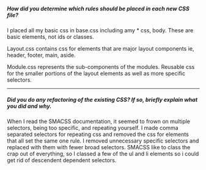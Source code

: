 ##### How did you determine which rules should be placed in each new CSS file?

  I placed all my basic css in base.css including amy * css, body.  These are basic elements, not ids or classes.

  Layout.css contains css for elements that are major layout components ie, header, footer, main, aside.

  Module.css represents the sub-components of the modules.  Reusable css for the smaller portions of the layout elements as well as more specific selectors.

---

##### Did you do any refactoring of the existing CSS? If so, briefly explain what you did and why.

When I read the SMACSS documentation, it seemed to frown on multiple selectors, being too specific, and repeating yourself.  I made comma separated selectors for repeating css and removed the css for elements that all set the same one rule.  I removed unnecessary specific selectors and replaced with them with fewer broad selectors.  SMACSS like to class the crap out of everything, so I classed a few of the ul and li elements so i could get rid of descendent dependent selectors.
